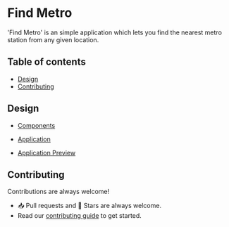 # Find Metro

'Find Metro' is an simple application which lets you find the nearest metro station from any given location. 

## Table of contents
- [Design](#design)
- [Contributing](#contributing)

## Design
- [Components](https://www.figma.com/file/c7ajhmua01qa3aHVgG1zJq/Find-Metro-Moodboard?type=design&node-id=38-11&mode=design&t=2VpGVNaWs1FAD3Rh-0)
- [Application](https://www.figma.com/file/c7ajhmua01qa3aHVgG1zJq/Find-Metro-Moodboard?type=design&node-id=6-36&mode=design&t=2VpGVNaWs1FAD3Rh-0)

- [Application Preview](https://www.figma.com/proto/c7ajhmua01qa3aHVgG1zJq/Find-Metro-Moodboard?type=design&node-id=81-528&t=xr2etcuU799p40Cd-1&scaling=scale-down&page-id=0%3A1&mode=design)

## Contributing

Contributions are always welcome!

- 📥 Pull requests and 🌟 Stars are always welcome.
- Read our [contributing guide](CONTRIBUTING.md) to get started.




